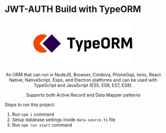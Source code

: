 # JWT-AUTH Build with TypeORM
<p align="center">
  <a href="https://typeorm.io/" target="blank"><img src="https://github.com/typeorm/typeorm/raw/master/resources/logo_big.png" width="320" alt="Nest Logo" /></a>
</p>

<p align="center">An ORM that can run in NodeJS, Browser, Cordova, PhoneGap, Ionic, React Native, NativeScript, Expo, and Electron platforms and can be used with TypeScript and JavaScript (ES5, ES6, ES7, ES8).</p>

<p align="center">Supports both Active Record and Data Mapper patterns</p>

Steps to run this project:

1. Run `npm i` command
2. Setup database settings inside `data-source.ts` file
3. Run `npm run start` command
